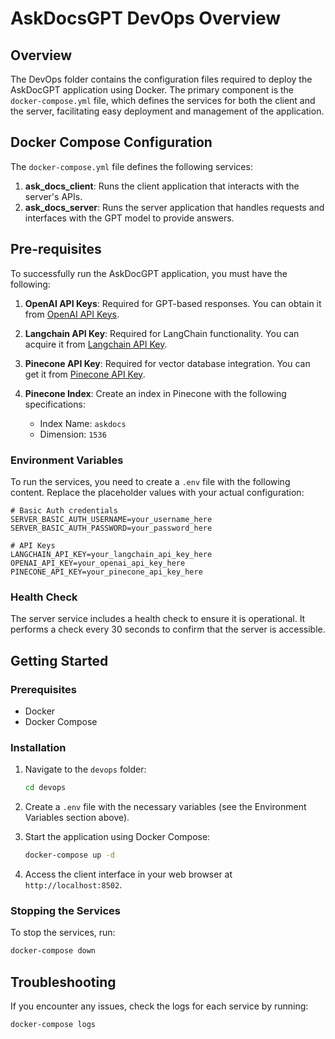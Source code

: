 # AskDocsGPT DevOps Overview

## Overview
The DevOps folder contains the configuration files required to deploy the AskDocGPT application using Docker. The primary component is the `docker-compose.yml` file, which defines the services for both the client and the server, facilitating easy deployment and management of the application.

## Docker Compose Configuration
The `docker-compose.yml` file defines the following services:

1. **ask_docs_client**: Runs the client application that interacts with the server's APIs.
2. **ask_docs_server**: Runs the server application that handles requests and interfaces with the GPT model to provide answers.

## Pre-requisites

To successfully run the AskDocGPT application, you must have the following:

1. **OpenAI API Keys**: Required for GPT-based responses. You can obtain it from [OpenAI API Keys](https://platform.openai.com/api-keys).
   
2. **Langchain API Key**: Required for LangChain functionality. You can acquire it from [Langchain API Key](https://smith.langchain.com/o/da94479a-d90e-569a-bc3f-19bd892df75a/settings).

3. **Pinecone API Key**: Required for vector database integration. You can get it from [Pinecone API Key](https://app.pinecone.io/organizations/-O8DZPZ8uMFcn4dg1MMa/projects/281d40c0-d2ec-4932-949f-b3345d58f52b/keys).

4. **Pinecone Index**: Create an index in Pinecone with the following specifications:
   - Index Name: `askdocs`
   - Dimension: `1536`

### Environment Variables
To run the services, you need to create a `.env` file with the following content. Replace the placeholder values with your actual configuration:

```plaintext
# Basic Auth credentials
SERVER_BASIC_AUTH_USERNAME=your_username_here
SERVER_BASIC_AUTH_PASSWORD=your_password_here

# API Keys
LANGCHAIN_API_KEY=your_langchain_api_key_here
OPENAI_API_KEY=your_openai_api_key_here
PINECONE_API_KEY=your_pinecone_api_key_here
```

### Health Check
The server service includes a health check to ensure it is operational. It performs a check every 30 seconds to confirm that the server is accessible.

## Getting Started

### Prerequisites
- Docker
- Docker Compose

### Installation
1. Navigate to the `devops` folder:
   ```bash
   cd devops
   ```

2. Create a `.env` file with the necessary variables (see the Environment Variables section above).

3. Start the application using Docker Compose:
   ```bash
   docker-compose up -d
   ```

4. Access the client interface in your web browser at `http://localhost:8502`.

### Stopping the Services
To stop the services, run:
```bash
docker-compose down
```

## Troubleshooting
If you encounter any issues, check the logs for each service by running:
```bash
docker-compose logs
```